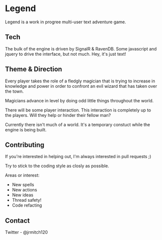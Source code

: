Legend
=============

Legend is a work in progree multi-user text adventure game.

Tech
----

The bulk of the engine is driven by SignalR & RavenDB.  Some javascript and 
jquery to drive the interface, but not much.  Hey, it's just text!

Theme & Direction
-----------------

Every player takes the role of a fledgly magician that is trying to increase 
in knowledge and power in order to confront an evil wizard that has taken over 
the town.

Magicians advance in level by doing odd little things throughout the world.

There will be some player interaction.  This interaction is completely up to 
the players.  Will they help or hinder their fellow man?

Currently there isn't much of a world.  It's a temporary constuct while 
the engine is being built.

Contributing
------------

If you're interested in helping out, I'm always interested in pull requests ;)

Try to stick to the coding style as closly as possible.

Areas or interest:

* New spells
* New actions
* New ideas
* Thread safety!
* Code refacting

Contact
-------

Twitter - @jrmitch120